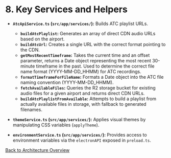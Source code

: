 # 8. Key Services and Helpers

- **`AtcApiService.ts` (`src/app/services/`):** Builds ATC playlist URLs.

  - **`buildAtcPlaylist`:** Generates an array of direct CDN audio URLs based on the airport.
  - **`buildAtcUrl`:** Creates a single URL with the correct format pointing to the CDN.
  - **`getMostRecentTimeframe`:** Takes the current time and an offset parameter, returns a Date object representing the most recent 30-minute timeframe in the past. Used to determine the correct file name format (YYYY-MM-DD_HHMM) for ATC recordings.
  - **`formatTimeframeForFileName`:** Formats a Date object into the ATC file naming convention (YYYY-MM-DD_HHMM).
  - **`fetchAvailableFiles`:** Queries the R2 storage bucket for existing audio files for a given airport and returns direct CDN URLs.
  - **`buildAtcPlaylistFromAvailable`:** Attempts to build a playlist from actually available files in storage, with fallback to generated filenames.

- **`themeService.ts` (`src/app/services/`):** Applies visual themes by manipulating CSS variables (`applyTheme`).

- **`environmentService.ts` (`src/app/services/`):** Provides access to environment variables via the `electronAPI` exposed in `preload.ts`.

[Back to Architecture Overview](./00-ARCHITECTURE-OVERVIEW.md)
